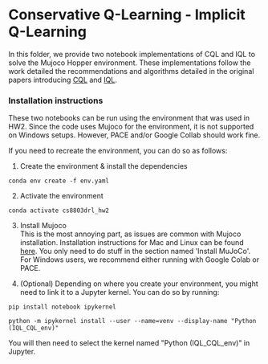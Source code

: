 # Conservative Q-Learning - Implicit Q-Learning

In this folder, we provide two notebook implementations of CQL and IQL to solve the Mujoco Hopper environment.
These implementations follow the work detailed the recommendations and algorithms detailed in the original papers introducing [CQL](https://arxiv.org/abs/2006.04779) and [IQL](https://arxiv.org/abs/2110.06169).

### Installation instructions 

These two notebooks can be run using the environment that was used in HW2. Since the code uses Mujoco for the environment, it is not supported on Windows setups. However, PACE and/or Google Collab should work fine.

If you need to recreate the environment, you can do so as follows:

1. Create the environment & install the dependencies
```console
conda env create -f env.yaml
```

2. Activate the environment
```console
conda activate cs8803drl_hw2
```

3. Install Mujoco<br />
This is the most annoying part, as issues are common with Mujoco installation. 
Installation instructions for Mac and Linux can be found [here](https://github.com/openai/mujoco-py?tab=readme-ov-file#install-mujoco). You only need to do stuff in the section named 'Install MuJoCo'. 
For Windows users, we recommend either running with Google Colab or PACE.

4. (Optional) Depending on where you create your environment, you might need to link it to a Jupyter kernel. You can do so by running:
```console
pip install notebook ipykernel
```
```console
python -m ipykernel install --user --name=venv --display-name "Python (IQL_CQL_env)"
```
You will then need to select the kernel named "Python (IQL_CQL_env)" in Jupyter.
